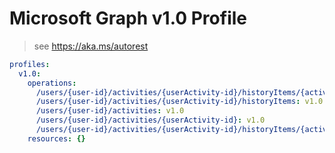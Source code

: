 # Microsoft Graph v1.0 Profile

> see https://aka.ms/autorest

``` yaml
profiles:
  v1.0:
    operations:
      /users/{user-id}/activities/{userActivity-id}/historyItems/{activityHistoryItem-id}: v1.0
      /users/{user-id}/activities/{userActivity-id}/historyItems: v1.0
      /users/{user-id}/activities: v1.0
      /users/{user-id}/activities/{userActivity-id}: v1.0
      /users/{user-id}/activities/{userActivity-id}/historyItems/{activityHistoryItem-id}/activity: v1.0
    resources: {}

```
